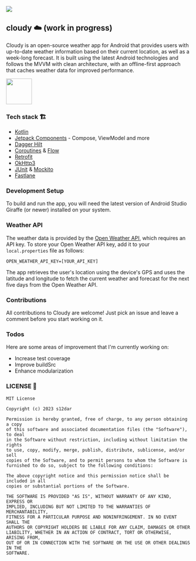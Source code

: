 <img src="/arts/cloudy_feature_preview.png">

## cloudy ☁️ (work in progress)
Cloudy is an open-source weather app for Android that provides users with up-to-date weather information based on their current location, as well as a week-long forecast. It is built using the latest Android technologies and follows the MVVM with clean architecture, with an offline-first approach that caches weather data for improved performance.

<a href="https://play.google.com/store/apps/details?id=com.lyvetech.cloudy"><img src="https://play.google.com/intl/en_us/badges/static/images/badges/en_badge_web_generic.png" height="70"></a>

### Tech stack 🏗
- [Kotlin](https://kotlinlang.org/)
- [Jetpack Components](https://developer.android.com/jetpack) - Compose, ViewModel and more
- [Dagger Hilt](https://dagger.dev/hilt/)
- [Coroutines](https://kotlinlang.org/docs/coroutines-overview.html) & [Flow](https://developer.android.com/kotlin/flow)
- [Retrofit](https://square.github.io/retrofit/)
- [OkHttp3](https://square.github.io/okhttp/)
- [JUnit](https://junit.org/junit5/) & [Mockito](https://site.mockito.org/)
- [Fastlane](https://fastlane.tools/)

### Development Setup
To build and run the app, you will need the latest version of Android Studio Giraffe (or newer) installed on your system.

### Weather API
The weather data is provided by the [Open Weather API](https://openweathermap.org/api), which requires an API key. To store your Open Weather API key, add it to your `local.properties` file as follows:

````properties
OPEN_WEATHER_API_KEY=[YOUR_API_KEY]
````

The app retrieves the user's location using the device's GPS and uses the latitude and longitude to fetch the current weather and forecast for the next five days from the Open Weather API.

### Contributions
All contributions to Cloudy are welcome! Just pick an issue and leave a comment before you start working on it.

### Todos
Here are some areas of improvement that I'm currently working on:
- Increase test coverage
- Improve buildSrc
- Enhance modularization

### LICENSE 📄
```
MIT License

Copyright (c) 2023 s12dar

Permission is hereby granted, free of charge, to any person obtaining a copy
of this software and associated documentation files (the "Software"), to deal
in the Software without restriction, including without limitation the rights
to use, copy, modify, merge, publish, distribute, sublicense, and/or sell
copies of the Software, and to permit persons to whom the Software is
furnished to do so, subject to the following conditions:

The above copyright notice and this permission notice shall be included in all
copies or substantial portions of the Software.

THE SOFTWARE IS PROVIDED "AS IS", WITHOUT WARRANTY OF ANY KIND, EXPRESS OR
IMPLIED, INCLUDING BUT NOT LIMITED TO THE WARRANTIES OF MERCHANTABILITY,
FITNESS FOR A PARTICULAR PURPOSE AND NONINFRINGEMENT. IN NO EVENT SHALL THE
AUTHORS OR COPYRIGHT HOLDERS BE LIABLE FOR ANY CLAIM, DAMAGES OR OTHER
LIABILITY, WHETHER IN AN ACTION OF CONTRACT, TORT OR OTHERWISE, ARISING FROM,
OUT OF OR IN CONNECTION WITH THE SOFTWARE OR THE USE OR OTHER DEALINGS IN THE
SOFTWARE.
```
